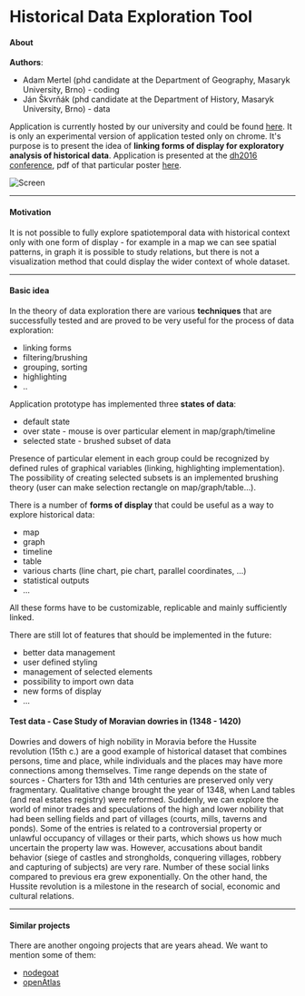 # Historical Data Exploration Tool


#### About

**Authors**:
 - Adam Mertel (phd candidate at the Department of Geography, Masaryk University, Brno) - coding
 - Ján Škvrňák (phd candidate at the Department of History, Masaryk University, Brno) - data

Application is currently hosted by our university and could be found [here](hde.geogr.muni.cz). It is only an experimental version of application tested only on chrome. It's purpose is to present the idea of **linking forms of display for exploratory analysis of historical data**. Application is presented at the [dh2016 conference](http://dh2016.adho.org/), pdf of that particular poster [here](https://www.academia.edu/26925717/Linking_Graph_with_Map_for_the_Purpose_of_Historical_Research._Analysis_of_Moravian_Dowries_1348-1420_Case_Study).

![Screen](http://hde.geogr.muni.cz/screen.png)

---
#### Motivation
It is not possible to fully explore spatiotemporal data with historical context only with one form of display - for example in a map we can see spatial patterns, in graph it is possible to study relations, but there is not a visualization method that could display the wider context of whole dataset.  

---
#### Basic idea
In the theory of data exploration there are various **techniques** that are successfully tested and are proved to be very useful for the process of data exploration:
 - linking forms
 - filtering/brushing
 - grouping, sorting
 - highlighting
 - ..


Application prototype has implemented three **states of data**:
 - default state
 - over state - mouse is over particular element in map/graph/timeline
 - selected state - brushed subset of data

Presence of particular element in each group could be recognized by defined rules of graphical variables (linking, highlighting implementation). The possibility of creating selected subsets is an implemented brushing theory (user can make selection rectangle on map/graph/table...).


There is a number of **forms of display** that could be useful as a way to explore historical data:
 - map
 - graph
 - timeline
 - table
 - various charts (line chart, pie chart, parallel coordinates, ...)
 - statistical outputs
 - ...

All these forms have to be customizable, replicable and mainly sufficiently linked.


There are still lot of features that should be implemented in the future:
 - better data management
 - user defined styling
 - management of selected elements
 - possibility to import own data
 - new forms of display
 - ...

#### Test data - Case Study of Moravian dowries in (1348 - 1420)
Dowries and dowers of high nobility in  Moravia before the Hussite revolution  (15th c.) are a good example of historical  dataset that combines persons, time and place, while individuals and the places may have more connections among themselves. Time range depends on the state of sources - Charters for 13th and 14th centuries are preserved only very fragmentary. Qualitative change brought the year of 1348, when Land tables (and real estates registry) were reformed. Suddenly, we can explore the world of minor trades and speculations of the high and lower nobility that had been selling fields and part of villages (courts, mills, taverns and ponds).
Some of the entries is related to a controversial property or unlawful occupancy of villages or their parts, which shows us how much uncertain the property law was. However, accusations about bandit behavior (siege of castles and strongholds, conquering villages, robbery and capturing of subjects) are very rare. Number of these social links compared to previous era grew exponentially. On the other hand, the Hussite revolution is a milestone in the research of social, economic and cultural relations.

---

#### Similar projects
There are another ongoing projects that are years ahead. We want to mention some of them:
 - [nodegoat](https://nodegoat.net/)
 - [openAtlas](http://www.openatlas.eu/website/)
